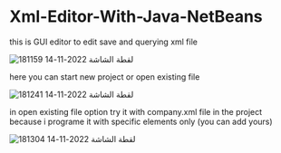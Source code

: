 # Xml-Editor-With-Java-NetBeans
this is GUI editor to edit save and querying xml file

![لقطة الشاشة 2022-11-14 181159](https://user-images.githubusercontent.com/76242620/201734436-77952d71-f074-4f14-a6f7-93cc83daa907.png)


here you can start new project or open existing file


![لقطة الشاشة 2022-11-14 181241](https://user-images.githubusercontent.com/76242620/201734441-e5175256-1d02-4f32-be13-8982d5acc0c0.png)


in open existing file option try it with company.xml file in the project because i programe it with specific elements only (you can add yours)



![لقطة الشاشة 2022-11-14 181304](https://user-images.githubusercontent.com/76242620/201734463-9f4d6c95-a9d4-4eb1-b824-fd5374005c6c.png)


